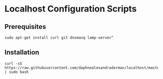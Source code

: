 # Localhost Configuration Scripts

## Prerequisites

```
sudo apt-get install curl git dnsmasq lamp-server^
```

## Installation

```
curl -sS https://raw.githubusercontent.com/daphnealexandradorman/localhost/master/install | sudo bash
```
